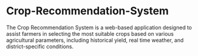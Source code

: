# Crop-Recommendation-System
The Crop Recommendation System is a web-based application designed to assist farmers in selecting the most suitable crops based on various agricultural parameters, including historical yield, real time weather, and district-specific conditions.

